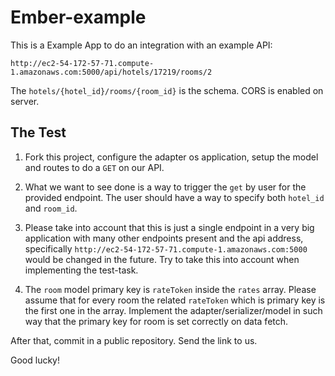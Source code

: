 # Ember-example

This is a Example App to do an integration with an example API:

`http://ec2-54-172-57-71.compute-1.amazonaws.com:5000/api/hotels/17219/rooms/2`

The `hotels/{hotel_id}/rooms/{room_id}` is the schema. CORS is enabled on server.

## The Test

1. Fork this project, configure the adapter os application, setup the model and routes to do a `GET` on our API.

2. What we want to see done is a way to trigger the `get` by user for the provided endpoint. The user should have a way to specify both `hotel_id` and `room_id`. 
3. Please take into account that this is just a single endpoint in a very big application with many other endpoints present and the api address, specifically `http://ec2-54-172-57-71.compute-1.amazonaws.com:5000` would be changed in the future. Try to take this into account when implementing the test-task.
4. The `room` model primary key is `rateToken` inside the `rates` array. Please assume that for every room the related `rateToken` which is primary key is the first one in the array. Implement the adapter/serializer/model in such way that the primary key for room is set correctly on data fetch.
 

After that,  commit in a public repository. Send the link to us.

Good lucky!